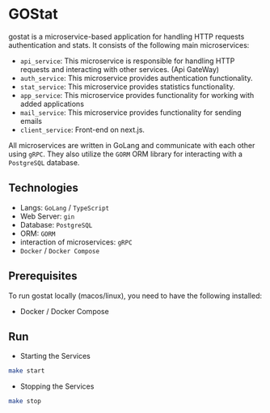 # GOStat

gostat is a microservice-based application for handling HTTP requests authentication and stats. It consists of the following main microservices:

- `api_service`: This microservice is responsible for handling HTTP requests and interacting with other services. (Api GateWay)
- `auth_service`: This microservice provides authentication functionality.
- `stat_service`: This microservice provides statistics functionality.
- `app_service`: This microservice provides functionality for working with added applications
- `mail_service`: This microservice provides functionality for sending emails
- `client_service`: Front-end on next.js.

All microservices are written in GoLang and communicate with each other using `gRPC`. They also utilize the `GORM` ORM library for interacting with a `PostgreSQL` database.

## Technologies

- Langs: `GoLang` / `TypeScript`
- Web Server: `gin`
- Database: `PostgreSQL`
- ORM: `GORM`
- interaction of microservices: `gRPC`
- `Docker` / `Docker Compose`

## Prerequisites

To run gostat locally (macos/linux), you need to have the following installed:

- Docker / Docker Compose

## Run 

- Starting the Services

```sh
make start
```

- Stopping the Services

```sh
make stop
```
